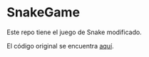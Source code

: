 # SnakeGame

Este repo tiene el juego de Snake modificado.

El código original se encuentra [aquí](https://grantjenks.com/docs/freegames/snake.html).
